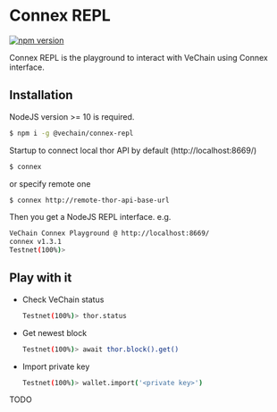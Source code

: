 # Connex REPL

[![npm version](https://badge.fury.io/js/%40vechain%2Fconnex-repl.svg)](https://badge.fury.io/js/%40vechain%2Fconnex-repl)

Connex REPL is the playground to interact with VeChain using Connex interface.


## Installation

NodeJS version >= 10 is required.

```bash
$ npm i -g @vechain/connex-repl
```

Startup to connect local thor API by default (http://localhost:8669/)
```bash
$ connex 
```

or specify remote one
```bash
$ connex http://remote-thor-api-base-url
```

Then you get a NodeJS REPL interface. e.g.

```bash
VeChain Connex Playground @ http://localhost:8669/
connex v1.3.1
Testnet(100%)> 
```

## Play with it

* Check VeChain status
    ```bash
    Testnet(100%)> thor.status
    ```

* Get newest block
    ```bash
    Testnet(100%)> await thor.block().get()
    ```
* Import private key
    ```bash
    Testnet(100%)> wallet.import('<private key>')
    ```

TODO
